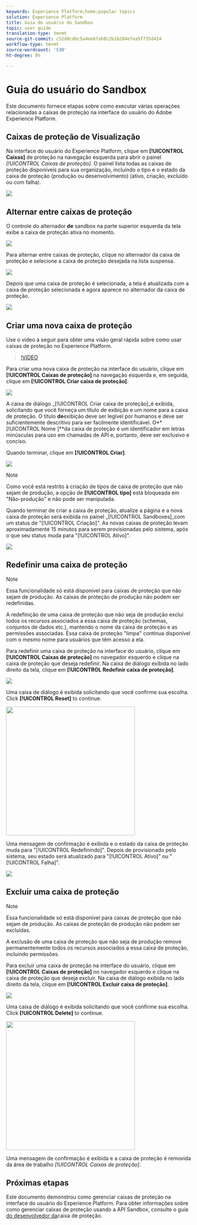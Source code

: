 ```yaml
---
keywords: Experience Platform;home;popular topics
solution: Experience Platform
title: Guia do usuário do Sandbox
topic: user guide
translation-type: tm+mt
source-git-commit: c52d8cdbc5a4ee6fab8c2b1b284efea5f735d424
workflow-type: tm+mt
source-wordcount: '530'
ht-degree: 0%

---
```



# Guia do usuário do Sandbox

Este documento fornece etapas sobre como executar várias operações relacionadas a caixas de proteção na interface do usuário do Adobe Experience Platform.

## Caixas de proteção de Visualização

Na interface do usuário do Experience Platform, clique em **[!UICONTROL Caixas]** de proteção na navegação esquerda para abrir o painel _[!UICONTROL Caixas de proteção]_. O painel lista todas as caixas de proteção disponíveis para sua organização, incluindo o tipo e o estado da caixa de proteção (produção ou desenvolvimento) (ativo, criação, excluído ou com falha).

![](../images/ui/sandboxes-tab.png)

## Alternar entre caixas de proteção

O controle do alternador **de** sandbox na parte superior esquerda da tela exibe a caixa de proteção ativa no momento.

![](../images/ui/sandbox-selector.png)

Para alternar entre caixas de proteção, clique no alternador da caixa de proteção e selecione a caixa de proteção desejada na lista suspensa.

![](../images/ui/switch-sandbox.png)

Depois que uma caixa de proteção é selecionada, a tela é atualizada com a caixa de proteção selecionada e agora aparece no alternador da caixa de proteção.

![](../images/ui/sandbox-switched.png)

## Criar uma nova caixa de proteção

Use o vídeo a seguir para obter uma visão geral rápida sobre como usar caixas de proteção no Experience Platform.

>[!VIDEO](https://video.tv.adobe.com/v/29838/?quality=12&learn=on)

Para criar uma nova caixa de proteção na interface do usuário, clique em **[!UICONTROL Caixas de proteção]** na navegação esquerda e, em seguida, clique em **[!UICONTROL Criar caixa de proteção]**.

![](../images/ui/create-sandbox-button.png)

A caixa de diálogo _[!UICONTROL Criar caixa de proteção]_é exibida, solicitando que você forneça um título de exibição e um nome para a caixa de proteção. O título **de**exibição deve ser legível por humanos e deve ser suficientemente descritivo para ser facilmente identificável. O**[!UICONTROL  Nome ]**da caixa de proteção é um identificador em letras minúsculas para uso em chamadas de API e, portanto, deve ser exclusivo e conciso.

Quando terminar, clique em **[!UICONTROL Criar]**.

![](../images/ui/create-sandbox-dialog.png)

>[!NOTE]
>
>Como você está restrito à criação de tipos de caixa de proteção que não sejam de produção, a opção de **[!UICONTROL tipo]** está bloqueada em &quot;Não-produção&quot; e não pode ser manipulada.

Quando terminar de criar a caixa de proteção, atualize a página e a nova caixa de proteção será exibida no painel _[!UICONTROL Sandboxes]_com um status de &quot;[!UICONTROL Criação]&quot;. As novas caixas de proteção levam aproximadamente 15 minutos para serem provisionadas pelo sistema, após o que seu status muda para &quot;[!UICONTROL Ativo]&quot;.

![](../images/ui/sandbox-created.png)

## Redefinir uma caixa de proteção

>[!NOTE]
>
>Essa funcionalidade só está disponível para caixas de proteção que não sejam de produção. As caixas de proteção de produção não podem ser redefinidas.

A redefinição de uma caixa de proteção que não seja de produção exclui todos os recursos associados a essa caixa de proteção (schemas, conjuntos de dados etc.), mantendo o nome da caixa de proteção e as permissões associadas. Essa caixa de proteção &quot;limpa&quot; continua disponível com o mesmo nome para usuários que têm acesso a ela.

Para redefinir uma caixa de proteção na interface do usuário, clique em **[!UICONTROL Caixas de proteção]** no navegador esquerdo e clique na caixa de proteção que deseja redefinir. Na caixa de diálogo exibida no lado direito da tela, clique em **[!UICONTROL Redefinir caixa de proteção]**.

![](../images/ui/reset-sandbox-button.png)

Uma caixa de diálogo é exibida solicitando que você confirme sua escolha. Click **[!UICONTROL Reset]** to continue.

<img src="../images/ui/reset-are-you-sure.png" width="350"><br>

Uma mensagem de confirmação é exibida e o estado da caixa de proteção muda para &quot;[!UICONTROL Redefinindo]&quot;. Depois de provisionado pelo sistema, seu estado será atualizado para &quot;[!UICONTROL Ativo]&quot; ou &quot;[!UICONTROL Falha]&quot;.

![](../images/ui/sandbox-resetting.png)

## Excluir uma caixa de proteção

>[!NOTE]
>
>Essa funcionalidade só está disponível para caixas de proteção que não sejam de produção. As caixas de proteção de produção não podem ser excluídas.

A exclusão de uma caixa de proteção que não seja de produção remove permanentemente todos os recursos associados a essa caixa de proteção, incluindo permissões.

Para excluir uma caixa de proteção na interface do usuário, clique em **[!UICONTROL Caixas de proteção]** no navegador esquerdo e clique na caixa de proteção que deseja excluir. Na caixa de diálogo exibida no lado direito da tela, clique em **[!UICONTROL Excluir caixa de proteção]**.

![](../images/ui/delete-sandbox-button.png)

Uma caixa de diálogo é exibida solicitando que você confirme sua escolha. Click **[!UICONTROL Delete]** to continue.

<img src="../images/ui/delete-are-you-sure.png" width="350"><br>

Uma mensagem de confirmação é exibida e a caixa de proteção é removida da área de trabalho _[!UICONTROL Caixas de proteção]_.

## Próximas etapas

Este documento demonstrou como gerenciar caixas de proteção na interface do usuário do Experience Platform. Para obter informações sobre como gerenciar caixas de proteção usando a API Sandbox, consulte o guia [do desenvolvedor da](../api/getting-started.md)caixa de proteção.